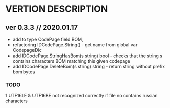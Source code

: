 ﻿# VERTION DESCRIPTION #

## ver 0.3.3 // 2020.01.17 ##

* add to type CodePage field BOM,  
* refactoring IDCodePage.String() - get name from global var CodepageDic  
* add IDCodePage.StringHasBom(s string) bool - checks that the string s contains characters BOM matching this given codepage  
* add IDCodePage.DeleteBom(s string) string - return string without prefix bom bytes

### TODO ###

   1 UTF16LE & UTF16BE not recognized correctly if file no contains russian characters
